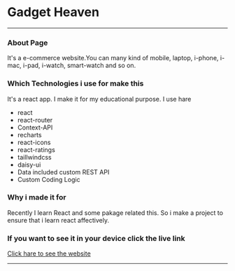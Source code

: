  # **Gadget Heaven**

------
###  About Page
It's a e-commerce website.You can many kind of mobile, laptop, i-phone, i-mac, i-pad, i-watch, smart-watch and so on. 

### Which Technologies i use for make this

It's a react app. I make it for my educational purpose. I use hare
* react
* react-router 
* Context-API
* recharts
* react-icons
* react-ratings
* taillwindcss
* daisy-ui
* Data included custom REST API
* Custom Coding Logic

### Why i made it for

Recently I learn React and some pakage related this. So i make a project to ensure that i learn react affectively.

### If you want to see it in your device click the live link

[Click hare to see the website](https://gedget-haven-code.netlify.app)

------



